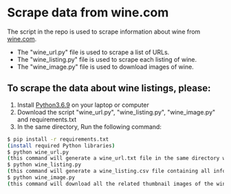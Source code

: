 # Scrape data from wine.com

The script in the repo is used to scrape information about wine from [wine.com](https://www.wine.com/).

- The "wine\_url.py" file is used to scrape a list of URLs.
- The "wine\_listing.py" file is used to scrape each listing of wine.
- The "wine\_image.py" file is used to download images of wine.

## To scrape the data about wine listings, please:
1. Install [Python3.6.9](https://www.python.org/downloads/) on your laptop or computer
2. Download the script "wine\_url.py", "wine\_listing.py", "wine\_image.py" and requirements.txt
3. In the same directory, Run the following command:
```sh
$ pip install -r requirements.txt
(install required Python libraries)
$ python wine_url.py
(this command will generate a wine_url.txt file in the same directory which will be used in the next step)
$ python wine_listing.py
(this command will generate a wine_listing.csv file containing all information about each type of wine. The CSV file will be used in the next step)
$ python wine_image.py
(this command will download all the related thumbnail images of the wine listings. For example, img1.jpg is the thumbnail image for the first listing)
``` 
